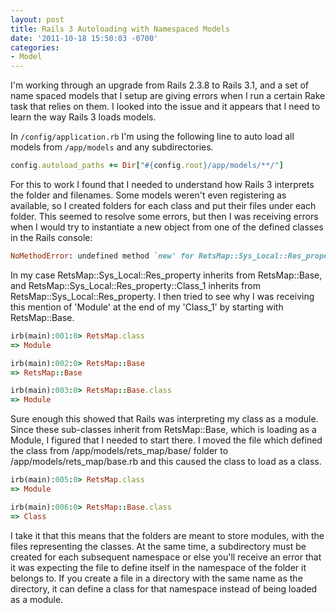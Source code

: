 ```yaml
---
layout: post
title: Rails 3 Autoloading with Namespaced Models
date: '2011-10-18 15:50:03 -0700'
categories:
- Model
---
```


I'm working through an upgrade from Rails 2.3.8 to Rails 3.1, and a set of
name spaced models that I setup are giving errors when I run a certain Rake
task that relies on them. I looked into the issue and it appears that I need
to learn the way Rails 3 loads models.

In `/config/application.rb` I'm using the following line to auto load all
models from `/app/models` and any subdirectories.

``` ruby
config.autoload_paths += Dir["#{config.root}/app/models/**/"]
```

For this to work I found that I needed to understand how Rails 3 interprets
the folder and filenames. Some models weren't even registering as available,
so I created folders for each class and put their files under each folder.
This seemed to resolve some errors, but then I was receiving errors when I
would try to instantiate a new object from one of the defined classes in the
Rails console:
<!--more-->

```ruby
NoMethodError: undefined method `new' for RetsMap::Sys_Local::Res_property::Class_1:Module
```

In my case RetsMap::Sys_Local::Res_property inherits from RetsMap::Base, and
RetsMap::Sys_Local::Res_property::Class_1 inherits from
RetsMap::Sys_Local::Res_property. I then tried to see why I was receiving this
mention of 'Module' at the end of my 'Class_1' by starting with RetsMap::Base.

```ruby
irb(main):001:0> RetsMap.class
=> Module

irb(main):002:0> RetsMap::Base
=> RetsMap::Base

irb(main):003:0> RetsMap::Base.class
=> Module
```

Sure enough this showed that Rails was interpreting my class as a module.
Since these sub-classes inherit from RetsMap::Base, which is loading as a
Module, I figured that I needed to start there. I moved the file which defined
the class from /app/models/rets_map/base/ folder to
/app/models/rets_map/base.rb and this caused the class to load as a class.

```ruby
irb(main):005:0> RetsMap.class
=> Module

irb(main):006:0> RetsMap::Base.class
=> Class
```

I take it that this means that the folders are meant to store modules, with
the files representing the classes. At the same time, a subdirectory must be
created for each subsequent namespace or else you'll receive an error that it
was expecting the file to define itself in the namespace of the folder it
belongs to. If you create a file in a directory with the same name as the
directory, it can define a class for that namespace instead of being loaded as
a module.
